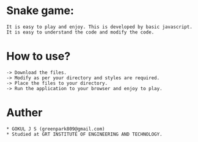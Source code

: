 # Snake game:
    It is easy to play and enjoy. This is developed by basic javascript.
    It is easy to understand the code and modify the code.
    
# How to use?
    -> Download the files.
    -> Modify as per your directory and styles are required.
    -> Place the files to your directory.
    -> Run the application to your browser and enjoy to play.
    
# Auther
    * GOKUL J S (greenpark809@gmail.com)
    * Studied at GRT INSTITUTE OF ENGINEERING AND TECHNOLOGY.
